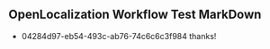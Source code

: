 ## OpenLocalization Workflow Test MarkDown
* 04284d97-eb54-493c-ab76-74c6c6c3f984 thanks!

<!--HONumber=Sep16_HO1-->


